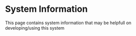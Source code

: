 # System Information

This page contains system information that may be helpfull on developing/using this system
